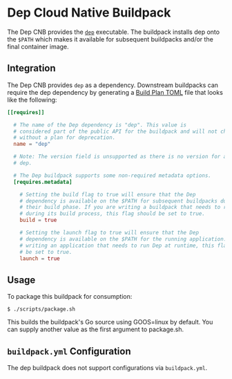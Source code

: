 # Dep Cloud Native Buildpack

The Dep CNB provides the
[`dep`](https://golang.github.io/dep/docs/introduction.html) executable. The
buildpack installs dep onto the `$PATH` which makes it available for subsequent
buildpacks and/or the final container image.

## Integration

The Dep CNB provides `dep` as a dependency. Downstream
buildpacks can require the dep dependency by generating a [Build Plan
TOML](https://github.com/buildpacks/spec/blob/main/buildpack.md#build-plan-toml)
file that looks like the following:

```toml
[[requires]]

  # The name of the Dep dependency is "dep". This value is
  # considered part of the public API for the buildpack and will not change
  # without a plan for deprecation.
  name = "dep"

  # Note: The version field is unsupported as there is no version for a set of
  # dep.

  # The Dep buildpack supports some non-required metadata options.
  [requires.metadata]

    # Setting the build flag to true will ensure that the Dep
    # dependency is available on the $PATH for subsequent buildpacks during
    # their build phase. If you are writing a buildpack that needs to run Dep
    # during its build process, this flag should be set to true.
    build = true

    # Setting the launch flag to true will ensure that the Dep
    # dependency is available on the $PATH for the running application. If you are
    # writing an application that needs to run Dep at runtime, this flag should
    # be set to true.
    launch = true
```

## Usage

To package this buildpack for consumption:
```
$ ./scripts/package.sh
```
This builds the buildpack's Go source using GOOS=linux by default. You can supply another value as the first argument to package.sh.

## `buildpack.yml` Configuration

The dep buildpack does not support configurations via `buildpack.yml`.
